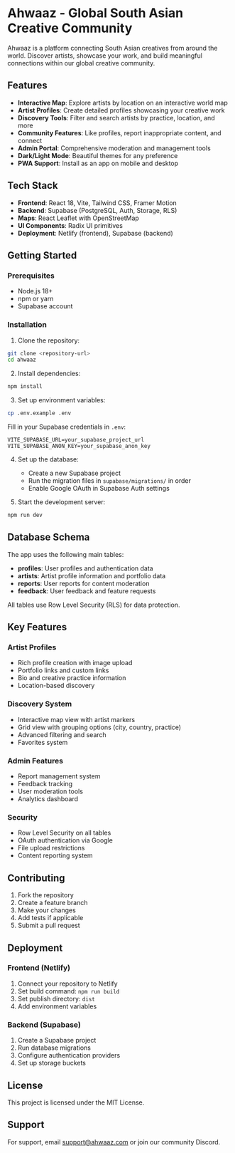 # Ahwaaz - Global South Asian Creative Community

Ahwaaz is a platform connecting South Asian creatives from around the world. Discover artists, showcase your work, and build meaningful connections within our global creative community.

## Features

- **Interactive Map**: Explore artists by location on an interactive world map
- **Artist Profiles**: Create detailed profiles showcasing your creative work
- **Discovery Tools**: Filter and search artists by practice, location, and more
- **Community Features**: Like profiles, report inappropriate content, and connect
- **Admin Portal**: Comprehensive moderation and management tools
- **Dark/Light Mode**: Beautiful themes for any preference
- **PWA Support**: Install as an app on mobile and desktop

## Tech Stack

- **Frontend**: React 18, Vite, Tailwind CSS, Framer Motion
- **Backend**: Supabase (PostgreSQL, Auth, Storage, RLS)
- **Maps**: React Leaflet with OpenStreetMap
- **UI Components**: Radix UI primitives
- **Deployment**: Netlify (frontend), Supabase (backend)

## Getting Started

### Prerequisites

- Node.js 18+ 
- npm or yarn
- Supabase account

### Installation

1. Clone the repository:
```bash
git clone <repository-url>
cd ahwaaz
```

2. Install dependencies:
```bash
npm install
```

3. Set up environment variables:
```bash
cp .env.example .env
```

Fill in your Supabase credentials in `.env`:
```
VITE_SUPABASE_URL=your_supabase_project_url
VITE_SUPABASE_ANON_KEY=your_supabase_anon_key
```

4. Set up the database:
   - Create a new Supabase project
   - Run the migration files in `supabase/migrations/` in order
   - Enable Google OAuth in Supabase Auth settings

5. Start the development server:
```bash
npm run dev
```

## Database Schema

The app uses the following main tables:

- **profiles**: User profiles and authentication data
- **artists**: Artist profile information and portfolio data
- **reports**: User reports for content moderation
- **feedback**: User feedback and feature requests

All tables use Row Level Security (RLS) for data protection.

## Key Features

### Artist Profiles
- Rich profile creation with image upload
- Portfolio links and custom links
- Bio and creative practice information
- Location-based discovery

### Discovery System
- Interactive map view with artist markers
- Grid view with grouping options (city, country, practice)
- Advanced filtering and search
- Favorites system

### Admin Features
- Report management system
- Feedback tracking
- User moderation tools
- Analytics dashboard

### Security
- Row Level Security on all tables
- OAuth authentication via Google
- File upload restrictions
- Content reporting system

## Contributing

1. Fork the repository
2. Create a feature branch
3. Make your changes
4. Add tests if applicable
5. Submit a pull request

## Deployment

### Frontend (Netlify)
1. Connect your repository to Netlify
2. Set build command: `npm run build`
3. Set publish directory: `dist`
4. Add environment variables

### Backend (Supabase)
1. Create a Supabase project
2. Run database migrations
3. Configure authentication providers
4. Set up storage buckets

## License

This project is licensed under the MIT License.

## Support

For support, email support@ahwaaz.com or join our community Discord.